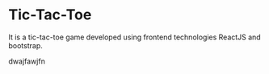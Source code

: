 # Tic-Tac-Toe
It is a tic-tac-toe game developed using frontend technologies ReactJS and bootstrap.


dwajfawjfn

